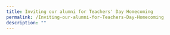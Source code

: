 ```yaml
---
title: Inviting our alumni for Teachers' Day Homecoming
permalink: /Inviting-our-alumni-for-Teachers-Day-Homecoming
description: ""
---
```


